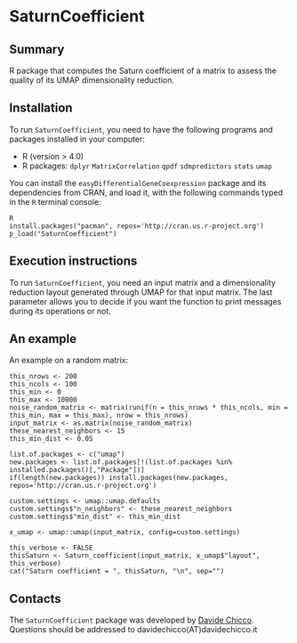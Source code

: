 # SaturnCoefficient

## Summary ##

R package that computes the Saturn coefficient of a matrix to assess the quality of its UMAP dimensionality reduction.

## Installation ##

To run `SaturnCoefficient`, you need to have the following programs and packages installed in your computer:

* R (version > 4.0)
* R packages: `dplyr` `MatrixCorrelation` `qpdf` `sdmpredictors` `stats` `umap`

You can install the `easyDifferentialGeneCoexpression` package and its dependencies from CRAN, and load it, with the following commands typed in the `R` terminal console:

    R
    install.packages("pacman", repos='http://cran.us.r-project.org')
    p_load("SaturnCoefficient")

## Execution instructions ##

To run `SaturnCoefficient`,  you need an input matrix and a dimensionality reduction layout generated through UMAP for that input matrix.
The last parameter allows you to decide if you want the function to print messages during its operations or not.

## An example ##
An example on a random matrix:

    this_nrows <- 200
    this_ncols <- 100
    this_min <- 0
    this_max <- 10000
    noise_random_matrix <- matrix(runif(n = this_nrows * this_ncols, min = this_min, max = this_max), nrow = this_nrows)
    input_matrix <- as.matrix(noise_random_matrix)
    these_nearest_neighbors <- 15
    this_min_dist <- 0.05

    list.of.packages <- c("umap")
    new.packages <- list.of.packages[!(list.of.packages %in% installed.packages()[,"Package"])]
    if(length(new.packages)) install.packages(new.packages, repos='http://cran.us.r-project.org')

    custom.settings <- umap::umap.defaults
    custom.settings$"n_neighbors" <- these_nearest_neighbors
    custom.settings$"min_dist" <- this_min_dist

    x_umap <- umap::umap(input_matrix, config=custom.settings)

    this_verbose <- FALSE
    thisSaturn <- Saturn_coefficient(input_matrix, x_umap$"layout",  this_verbose)
    cat("Saturn coefficient = ", thisSaturn, "\n", sep="")

## Contacts ##

The `SaturnCoefficient` package was developed by [Davide Chicco](https://www.DavideChicco.it). Questions should be
addressed to davidechicco(AT)davidechicco.it
